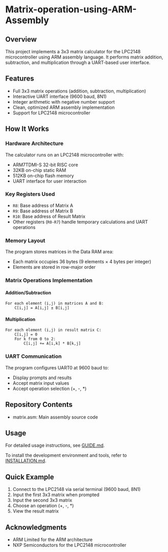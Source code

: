 # Matrix-operation-using-ARM-Assembly

## Overview

This project implements a 3x3 matrix calculator for the LPC2148 microcontroller using ARM assembly language. It performs matrix addition, subtraction, and multiplication through a UART-based user interface.

## Features

- Full 3x3 matrix operations (addition, subtraction, multiplication)
- Interactive UART interface (9600 baud, 8N1)
- Integer arithmetic with negative number support
- Clean, optimized ARM assembly implementation
- Support for LPC2148 microcontroller

## How It Works

### Hardware Architecture

The calculator runs on an LPC2148 microcontroller with:
- ARM7TDMI-S 32-bit RISC core
- 32KB on-chip static RAM
- 512KB on-chip flash memory
- UART interface for user interaction

### Key Registers Used

- `R8`: Base address of Matrix A
- `R9`: Base address of Matrix B
- `R10`: Base address of Result Matrix
- Other registers (`R0-R7`) handle temporary calculations and UART operations

### Memory Layout

The program stores matrices in the Data RAM area:
- Each matrix occupies 36 bytes (9 elements × 4 bytes per integer)
- Elements are stored in row-major order

### Matrix Operations Implementation

#### Addition/Subtraction
```
For each element (i,j) in matrices A and B:
    C[i,j] = A[i,j] ± B[i,j]
```

#### Multiplication
```
For each element (i,j) in result matrix C:
    C[i,j] = 0
    For k from 0 to 2:
        C[i,j] += A[i,k] * B[k,j]
```

### UART Communication

The program configures UART0 at 9600 baud to:
- Display prompts and results
- Accept matrix input values
- Accept operation selection (+, -, *)

## Repository Contents

- matrix.asm: Main assembly source code

## Usage

For detailed usage instructions, see [GUIDE.md](guide.md).

To install the development environment and tools, refer to [INSTALLATION.md](INSTALLATION.md).

## Quick Example

1. Connect to the LPC2148 via serial terminal (9600 baud, 8N1)
2. Input the first 3x3 matrix when prompted
3. Input the second 3x3 matrix
4. Choose an operation (+, -, *)
5. View the result matrix

## Acknowledgments

- ARM Limited for the ARM architecture
- NXP Semiconductors for the LPC2148 microcontroller
